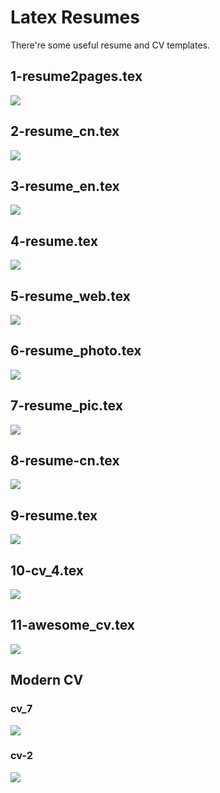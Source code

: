 # Latex Resumes

There're some useful resume and CV templates.


## 1-resume2pages.tex

![](images/1-resume2pages.png)

## 2-resume_cn.tex
![](images/2-resume_cn.png)

## 3-resume_en.tex
![](images/3-resume_en.png)

## 4-resume.tex
![](images/4-resume.png)

## 5-resume_web.tex
![](images/5-resume_web.png)

## 6-resume_photo.tex
![](images/6-resume_photo.png)

## 7-resume_pic.tex
![](images/7-resume_pic.png)

## 8-resume-cn.tex
![](images/8-resume-cn.png)

## 9-resume.tex
![](images/9-resume.png)

## 10-cv_4.tex
![](images/10-cv_4.png)

## 11-awesome_cv.tex
![](images/11-awesome_cv.png)

## Modern CV

### cv_7

![](images/cv_7.png)

### cv-2

![](images/cv-2.png)